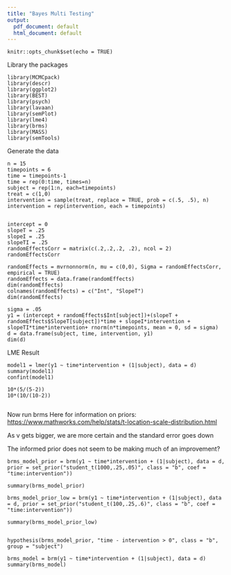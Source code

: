 ```yaml
---
title: "Bayes Multi Testing"
output:
  pdf_document: default
  html_document: default
---
```


```{r setup, include=FALSE}
knitr::opts_chunk$set(echo = TRUE)
```
Library the packages
```{r}
library(MCMCpack)
library(descr)
library(ggplot2)
library(BEST)
library(psych)
library(lavaan)
library(semPlot)
library(lme4)
library(brms)
library(MASS)
library(semTools)
```
Generate the data
```{r}
n = 15
timepoints = 6
time = timepoints-1
time = rep(0:time, times=n)
subject = rep(1:n, each=timepoints)
treat = c(1,0)
intervention = sample(treat, replace = TRUE, prob = c(.5, .5), n)
intervention = rep(intervention, each = timepoints)


intercept = 0
slopeT = .25
slopeI = .25
slopeTI = .25
randomEffectsCorr = matrix(c(.2,.2,.2, .2), ncol = 2)
randomEffectsCorr

randomEffects = mvrnonnorm(n, mu = c(0,0), Sigma = randomEffectsCorr, empirical = TRUE)
randomEffects = data.frame(randomEffects)
dim(randomEffects)
colnames(randomEffects) = c("Int", "SlopeT")
dim(randomEffects)

sigma = .05
y1 = (intercept + randomEffects$Int[subject])+(slopeT + randomEffects$SlopeT[subject])*time + slopeI*intervention + slopeTI*time*intervention+ rnorm(n*timepoints, mean = 0, sd = sigma)
d = data.frame(subject, time, intervention, y1)
dim(d)
```
LME Result
```{r}
model1 = lmer(y1 ~ time*intervention + (1|subject), data = d)
summary(model1)
confint(model1)

10*(5/(5-2))
10*(10/(10-2))


```
Now run brms
Here for information on priors: https://www.mathworks.com/help/stats/t-location-scale-distribution.html

As v gets bigger, we are more certain and the standard error goes down

The informed prior does not seem to be making much of an improvement?
```{r}
brms_model_prior = brm(y1 ~ time*intervention + (1|subject), data = d, prior = set_prior("student_t(1000,.25,.05)", class = "b", coef = "time:intervention"))

summary(brms_model_prior)

brms_model_prior_low = brm(y1 ~ time*intervention + (1|subject), data = d, prior = set_prior("student_t(100,.25,.6)", class = "b", coef = "time:intervention"))

summary(brms_model_prior_low)


hypothesis(brms_model_prior, "time - intervention > 0", class = "b", group = "subject")

brms_model = brm(y1 ~ time*intervention + (1|subject), data = d)
summary(brms_model)

```


